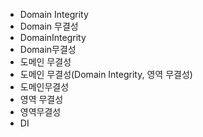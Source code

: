 ﻿- Domain Integrity
- Domain 무결성
- DomainIntegrity
- Domain무결성
- 도메인 무결성
- 도메인 무결성(Domain Integrity, 영역 무결성) 
- 도메인무결성
- 영역 무결성 
- 영역무결성 
- DI
